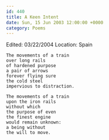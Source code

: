 ```yaml
---
id: 440
title: A Keen Intent
date: Sun, 15 Jun 2003 12:00:00 +0000
category: Poems
---
```


Edited: 03/22/2004
Location: Spain

    The movements of a train  
    over long rails  
    of hardened purpose  
    a pair of arrows  
    forever flying sure  
    the cold steel  
    impervious to distraction.

    The movements of a train  
    upon the iron rails  
    without which  
    the purpose of even  
    the finest engine  
    would remain unknown:  
    a being without  
    the will to move.


